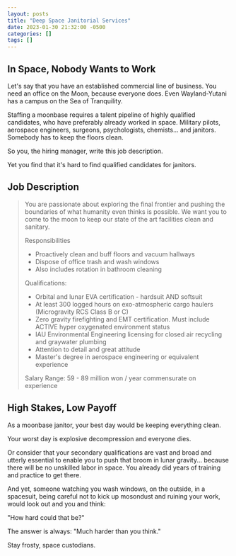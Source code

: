 ```yaml
---
layout: posts
title: "Deep Space Janitorial Services"
date: 2023-01-30 21:32:00 -0500
categories: []
tags: []
---
```


## In Space, Nobody Wants to Work

Let's say that you have an established commercial line of business. You need an office on the Moon, because everyone does. Even Wayland-Yutani has a campus on the Sea of Tranquility.

Staffing a moonbase requires a talent pipeline of highly qualified candidates, who have preferably already worked in space. Military pilots, aerospace engineers, surgeons, psychologists, chemists... and janitors. Somebody has to keep the floors clean.

So you, the hiring manager, write this job description.

Yet you find that it's hard to find qualified candidates for janitors.

## Job Description

> You are passionate about exploring the final frontier and pushing the
> boundaries of what humanity even thinks is possible. We want you to
> come to the moon to keep our state of the art facilities clean and
> sanitary.
>
> Responsibilities
>
> - Proactively clean and buff floors and vacuum hallways
> - Dispose of office trash and wash windows
> - Also includes rotation in bathroom cleaning
>
> Qualifications:
>
> - Orbital and lunar EVA certification - hardsuit AND softsuit
> - At least 300 logged hours on exo-atmospheric cargo haulers
>   (Microgravity RCS Class B or C)
> - Zero gravity firefighting and EMT certification. Must include
>   ACTIVE hyper oxygenated environment status
> - IAU Environmental Engineering licensing for closed air recycling
>   and graywater plumbing
> - Attention to detail and great attitude
> - Master's degree in aerospace engineering or equivalent experience
>
> Salary Range: 59 - 89 million won / year commensurate on experience
>

## High Stakes, Low Payoff

As a moonbase janitor, your best day would be keeping everything clean.

Your worst day is explosive decompression and everyone dies.

Or consider that your secondary qualifications are vast and broad and utterly essential to enable you to push that broom in lunar gravity... because there will be no unskilled labor in space. You already did years of training and practice to get there.

And yet, someone watching you wash windows, on the outside, in a spacesuit, being careful not to kick up mosondust and ruining your work,
would look out and you and think:

"How hard could that be?"

The answer is always: "Much harder than you think."

Stay frosty, space custodians.
